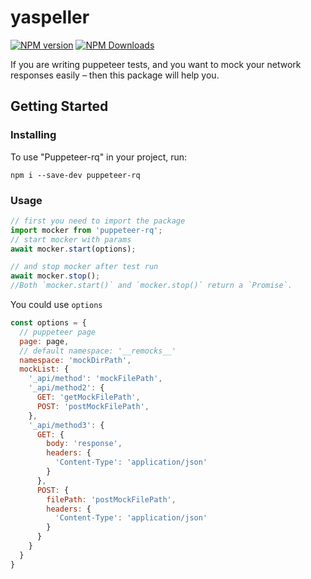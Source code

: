 yaspeller
=========
[![NPM version](https://img.shields.io/npm/v/puppeteer-rq.svg)](https://www.npmjs.com/package/puppeteer-rq)
[![NPM Downloads](https://img.shields.io/npm/dm/puppeteer-rq.svg?style=flat)](https://www.npmjs.org/package/puppeteer-rq)

If you are writing puppeteer tests, and you want to mock your network responses easily – then this package will help you.
## Getting Started
### Installing
To use "Puppeteer-rq" in your project, run:
```
npm i --save-dev puppeteer-rq
```
### Usage
```js
// first you need to import the package
import mocker from 'puppeteer-rq';
// start mocker with params
await mocker.start(options);

// and stop mocker after test run
await mocker.stop();
//Both `mocker.start()` and `mocker.stop()` return a `Promise`.
```
You could use `options`
```js
const options = {
  // puppeteer page
  page: page,
  // default namespace: '__remocks__'
  namespace: 'mockDirPath',
  mockList: {
    '_api/method': 'mockFilePath',
    '_api/method2': {
      GET: 'getMockFilePath',
      POST: 'postMockFilePath',
    },
    '_api/method3': {
      GET: {
        body: 'response',
        headers: {
          'Content-Type': 'application/json'
        }
      },
      POST: {
        filePath: 'postMockFilePath',
        headers: {
          'Content-Type': 'application/json'
        }
      }
    } 
  }
}
```

